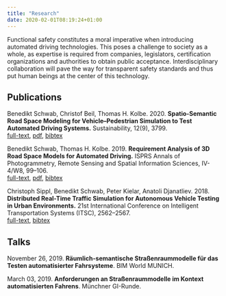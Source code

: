 ```yaml
---
title: "Research"
date: 2020-02-01T08:19:24+01:00
---
```


Functional safety constitutes a moral imperative when introducing automated driving technologies.
This poses a challenge to society as a whole, as expertise is required from companies, legislators, certification organizations and authorities to obtain public acceptance.
Interdisciplinary collaboration will pave the way for transparent safety standards and thus put human beings at the center of this technology.

## Publications

Benedikt Schwab, Christof Beil, Thomas H. Kolbe. 2020. **Spatio-Semantic Road Space Modeling for Vehicle–Pedestrian Simulation to Test Automated Driving Systems.** Sustainability, 12(9), 3799.  
[full-text](https://doi.org/10.3390/su12093799), [pdf](https://www.mdpi.com/2071-1050/12/9/3799/pdf), [bibtex](https://mediatum.ub.tum.de/export/1545440/bibtex)  

Benedikt Schwab, Thomas H. Kolbe. 2019. **Requirement Analysis of 3D Road Space Models for Automated Driving.** ISPRS Annals of Photogrammetry, Remote Sensing and Spatial Information Sciences, IV-4/W8, 99–106.  
[full-text](https://doi.org/10.5194/isprs-annals-IV-4-W8-99-2019), [pdf](https://www.isprs-ann-photogramm-remote-sens-spatial-inf-sci.net/IV-4-W8/99/2019/isprs-annals-IV-4-W8-99-2019.pdf), [bibtex](https://mediatum.ub.tum.de/export/1507292/bibtex)  

Christoph Sippl, Benedikt Schwab, Peter Kielar, Anatoli Djanatliev. 2018. **Distributed Real-Time Traffic Simulation for Autonomous Vehicle Testing in Urban Environments.** 21st International Conference on Intelligent Transportation Systems (ITSC), 2562–2567.  
[full-text](https://dx.doi.org/10.1109/ITSC.2018.8569544), [bibtex](https://mediatum.ub.tum.de/export/1506968/bibtex)

## Talks

November 26, 2019. **Räumlich-semantische Straßenraummodelle für das Testen automatisierter Fahrsysteme**. BIM World MUNICH.

March 03, 2019. **Anforderungen an Straßenraummodelle im Kontext automatisierten Fahrens**. Münchner GI-Runde.
